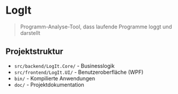 # LogIt
>Programm-Analyse-Tool, dass laufende Programme loggt und darstellt

## Projektstruktur
- `src/backend/LogIt.Core/` - Businesslogik
- `src/frontend/LogIt.UI/` - Benutzeroberfläche (WPF)
- `bin/` - Kompilierte Anwendungen
- `doc/` - Projektdokumentation
